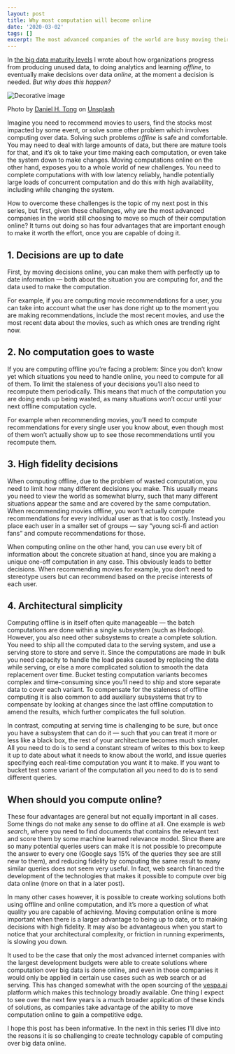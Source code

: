```yaml
---
layout: post
title: Why most computation will become online
date: '2020-03-02'
tags: []
excerpt: The most advanced companies of the world are busy moving their computation over data online. But why?
---
```

In [the big data maturity levels](https://blog.vespa.ai/the-big-data-maturity-levels/) 
I wrote about how organizations progress from producing unused data, 
to doing analytics and learning *offline*, to eventually make decisions over data *online*, 
at the moment a decision is needed. *But why does this happen?*

![Decorative image](https://miro.medium.com/max/2893/1*12J8tZ0uiMGtX_y4Q3kvjA.jpeg)
<p class="image-credit">Photo by
<a href="https://unsplash.com/@danieltong?utm_source=unsplash&utm_medium=referral&utm_content=creditCopyText">Daniel H. Tong</a>
on <a href="https://unsplash.com/collections/3830666/vespa-blog-photos/ce50ee9e7cf7509dfc05b1544a700492?utm_source=unsplash&utm_medium=referral&utm_content=creditCopyText">Unsplash</a></p>

Imagine you need to recommend movies to users, find the stocks most impacted by some event, 
or solve some other problem which involves computing over data. Solving such problems *offline* 
is safe and comfortable. You may need to deal with large amounts of data, but there are mature 
tools for that, and it’s ok to take your time making each computation, or even take the system 
down to make changes. Moving computations online on the other hand, exposes you to a whole world 
of new challenges. You need to complete computations with with low latency reliably, handle 
potentially large loads of concurrent computation and do this with high availability, 
including while changing the system.

How to overcome these challenges is the topic of my next post in this series, but first, 
given these challenges, why are the most advanced companies in the world still choosing to move 
so much of their computation online? It turns out doing so has four advantages that are important 
enough to make it worth the effort, once you are capable of doing it.

## 1. Decisions are up to date
First, by moving decisions online, you can make them with perfectly up to date information — 
both about the situation you are computing for, and the data used to make the computation.

For example, if you are computing movie recommendations for a user, you can take into account 
what the user has done right up to the moment you are making recommendations, include the most 
recent movies, and use the most recent data about the movies, such as which ones are trending right now.

## 2. No computation goes to waste
If you are computing offline you’re facing a problem: Since you don’t know yet which situations you 
need to handle online, you need to compute for all of them. To limit the staleness of your decisions 
you’ll also need to recompute them periodically. This means that much of the computation you are 
doing ends up being wasted, as many situations won’t occur until your next offline computation cycle.

For example when recommending movies, you’ll need to compute recommendations for every single user 
you know about, even though most of them won’t actually show up to see those recommendations until 
you recompute them.

## 3. High fidelity decisions
When computing offline, due to the problem of wasted computation, you need to limit how many different 
decisions you make. This usually means you need to view the world as somewhat blurry, such that many 
different situations appear the same and are covered by the same computation. When recommending movies 
offline, you won’t actually compute recommendations for every individual user as that is too costly. 
Instead you place each user in a smaller set of groups — say “young sci-fi and action fans” and compute 
recommendations for those.

When computing online on the other hand, you can use every bit of information about the concrete situation 
at hand, since you are making a unique one-off computation in any case. This obviously leads to better 
decisions. When recommending movies for example, you don’t need to stereotype users but can recommend 
based on the precise interests of each user.

## 4. Architectural simplicity
Computing offline is in itself often quite manageable — the batch computations are done within a single 
subsystem (such as Hadoop). However, you also need other subsystems to create a complete solution. 
You need to ship all the computed data to the serving system, and use a serving store to store and serve it. 
Since the computations are made in bulk you need capacity to handle the load peaks caused by replacing the 
data while serving, or else a more complicated solution to smooth the data replacement over time. Bucket 
testing computation variants becomes complex and time-consuming since you’ll need to ship and store separate 
data to cover each variant. To compensate for the staleness of offline computing it is also common to add 
auxiliary subsystems that try to compensate by looking at changes since the last offline computation to 
amend the results, which further complicates the full solution.

In contrast, computing at serving time is challenging to be sure, but once you have a subsystem that can 
do it — such that you can treat it more or less like a black box, the rest of your architecture becomes 
much simpler. All you need to do is to send a constant stream of writes to this box to keep it up to date 
about what it needs to know about the world, and issue queries specifying each real-time computation you 
want it to make. If you want to bucket test some variant of the computation all you need to do is to send 
different queries.

## When should you compute online?
These four advantages are general but not equally important in all cases. Some things do not make any sense 
to do offline at all. One example is *web search*, where you need to find documents that contains the relevant 
text and score them by some machine learned relevance model. Since there are so many potential queries users 
can make it is not possible to precompute the answer to every one (Google says 15% of the queries they see 
are still new to them), and reducing fidelity by computing the same result to many similar queries does not 
seem very useful. In fact, web search financed the development of the technologies that makes it possible 
to compute over big data online (more on that in a later post).

In many other cases however, it is possible to create working solutions both using offline and online 
computation, and it’s more a question of what quality you are capable of achieving. Moving computation 
online is more important when there is a larger advantage to being up to date, or to making decisions 
with high fidelity. It may also be advantageous when you start to notice that your architectural complexity, 
or friction in running experiments, is slowing you down.

It used to be the case that only the most advanced internet companies with the largest development budgets 
were able to create solutions where computation over big data is done online, and even in those companies 
it would only be applied in certain use cases such as web search or ad serving. This has changed somewhat 
with the open sourcing of the [vespa.ai](https://vespa.ai) platform which makes this technology broadly 
available. One thing I expect to see over the next few years is a much broader application of these kinds 
of solutions, as companies take advantage of the ability to move computation online to gain a competitive 
edge.

I hope this post has been informative. In the next in this series I’ll dive into the reasons it is so 
challenging to create technology capable of computing over big data online.